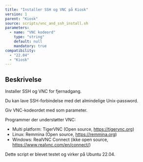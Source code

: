 ```yaml
---
title: "Installer SSH og VNC på Kiosk"
version: 1
parent: "Kiosk"
source: scripts/vnc_and_ssh_install.sh
parameters:
  - name: "VNC kodeord"
    type: "string"
    default: null
    mandatory: true
compatibility: 
  - "22.04"
  - "Kiosk"
---
```


## Beskrivelse
Installer SSH og VNC for fjernadgang. 

Du kan lave SSH-forbindelse med det almindelige Unix-password.

Giv VNC-kodeordet med som parameter.

Programmer der understøtter VNC:
- Multi platform: TigerVNC (Open source, https://tigervnc.org)
- Linux: Remmina (Open source, https://remmina.org)
- Windows: RealVNC Connect (ikke open source, https://www.realvnc.com/en/connect/)

Dette script er blevet testet og virker på Ubuntu 22.04.